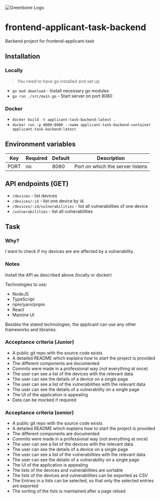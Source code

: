 ![Greenbone Logo](https://www.greenbone.net/wp-content/uploads/gb_new-logo_horizontal_rgb_small.png)

# frontend-applicant-task-backend
Backend project for frontend-applicant-task

## Installation

### Locally
> You need to have go installed and set up
- `go mod download` - Install necessary go modules
- `go run ./src/main.go` - Start server on port 8080

### Docker
- `docker build -t applicant-task-backend:latest .`
- `docker run -p 8080:8080 --name applicant-task-backend-container applicant-task-backend:latest`

## Environment variables

| Key  | Required | Default | Description                      |
|------|----------|---------|----------------------------------|
| PORT | no       | 8080    | Port on which the server listens |

## API endpoints (GET)

- `/devices` - list devices
- `/devices/:id` - list one device by id
- `/devices/:id/vulnerabilities` - list all vulnerabilities of one device
- `/vulnerabilities` - list all vulnerabilities

## Task


### Why?

I want to check if my devices are are affected by a vulnerability.

### Notes

Install the API as described above (locally or docker)

Technologies to use:
- NodeJS
- TypeScript
- npm/yarn/pnpm
- React
- Mantine UI

Besides the stated technologies, the applicant can use any other frameworks and libraries.

### Acceptance criteria (Junior)

- A public git repo with the source code exists
- A detailed README which explains how to start the project is provided
- The different components are documented
- Commits were made in a professional way (not everything at once)
- The user can see a list of the devices with the relevant data
- The user can see the details of a device on a single page
- The user can see a list of the vulnerabilities with the relevant data
- The user can see the details of a vulnerability on a single page
- The UI of the application is appealing
- Data can be mocked if required

### Acceptance criteria (senior)

- A public git repo with the source code exists
- A detailed README which explains how to start the project is provided
- The different components are documented
- Commits were made in a professional way (not everything at once)
- The user can see a list of the devices with the relevant data
- The user can see the details of a device on a single page
- The user can see a list of the vulnerabilities with the relevant data
- The user can see the details of a vulnerability on a single page
- The UI of the application is appealing
- The lists of the devices and vulnerabilities are sortable
- The lists of the devices and vulnerabilities can be exported as CSV
- The Entries in a lists can be selected, so that only the selected entries are exported
- The sorting of the lists is maintained after a page reload


